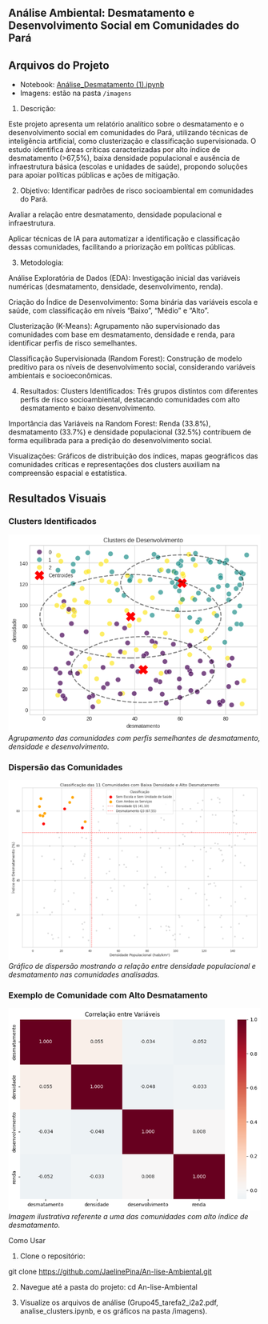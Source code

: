 ## **Análise Ambiental: Desmatamento e Desenvolvimento Social em Comunidades do Pará**


## Arquivos do Projeto

- Notebook: [Análise_Desmatamento (1).ipynb](Análise_Desmatamento%20(1).ipynb)
- Imagens: estão na pasta `/imagens`

1. Descrição:

Este projeto apresenta um relatório analítico sobre o desmatamento e o desenvolvimento social em comunidades do Pará, utilizando técnicas de inteligência artificial, como clusterização e classificação supervisionada. O estudo identifica áreas críticas caracterizadas por alto índice de desmatamento (>67,5%), baixa densidade populacional e ausência de infraestrutura básica (escolas e unidades de saúde), propondo soluções para apoiar políticas públicas e ações de mitigação.

2. Objetivo: 
Identificar padrões de risco socioambiental em comunidades do Pará.

Avaliar a relação entre desmatamento, densidade populacional e infraestrutura.

Aplicar técnicas de IA para automatizar a identificação e classificação dessas comunidades, facilitando a priorização em políticas públicas.

3. Metodologia:

Análise Exploratória de Dados (EDA): Investigação inicial das variáveis numéricas (desmatamento, densidade, desenvolvimento, renda).

Criação do Índice de Desenvolvimento: Soma binária das variáveis escola e saúde, com classificação em níveis “Baixo”, “Médio” e “Alto”.

Clusterização (K-Means): Agrupamento não supervisionado das comunidades com base em desmatamento, densidade e renda, para identificar perfis de risco semelhantes.

Classificação Supervisionada (Random Forest): Construção de modelo preditivo para os níveis de desenvolvimento social, considerando variáveis ambientais e socioeconômicas.

4. Resultados: 
Clusters Identificados: Três grupos distintos com diferentes perfis de risco socioambiental, destacando comunidades com alto desmatamento e baixo desenvolvimento.

Importância das Variáveis na Random Forest: Renda (33.8%), desmatamento (33.7%) e densidade populacional (32.5%) contribuem de forma equilibrada para a predição do desenvolvimento social.

Visualizações: Gráficos de distribuição dos índices, mapas geográficos das comunidades críticas e representações dos clusters auxiliam na compreensão espacial e estatística.


## Resultados Visuais

### Clusters Identificados
![Clusters](imagens/Cluster.png)  
*Agrupamento das comunidades com perfis semelhantes de desmatamento, densidade e desenvolvimento.*

### Dispersão das Comunidades
![Dispersão](imagens/dispersao_11_comunidades.png)  
*Gráfico de dispersão mostrando a relação entre densidade populacional e desmatamento nas comunidades analisadas.*

### Exemplo de Comunidade com Alto Desmatamento
![Comunidade com alto desmatamento](imagens/download.png)  
*Imagem ilustrativa referente a uma das comunidades com alto índice de desmatamento.*

Como Usar

1. Clone o repositório:

git clone https://github.com/JaelinePina/An-lise-Ambiental.git

2. Navegue até a pasta do projeto:
 cd An-lise-Ambiental

3. Visualize os arquivos de análise (Grupo45_tarefa2_i2a2.pdf, analise_clusters.ipynb, e os gráficos na pasta /imagens).




